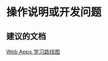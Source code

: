 <properties
    pageTitle="操作说明或开发问题"
    description="操作说明或开发问题"
    service="microsoft.web"
    resource="sites"
    authors="aashu"
    displayOrder=""
    selfHelpType="generic"
    supportTopicIds="32440117"
    resourceTags=""
    productPesIds="14748"
    cloudEnvironments="public"
/>


# 操作说明或开发问题

## **建议的文档**
[Web Apps 学习路线图](http://azure.microsoft.com/documentation/learning-paths/appservice-webapps/)



<!--HONumber=Jul16_HO4-->


